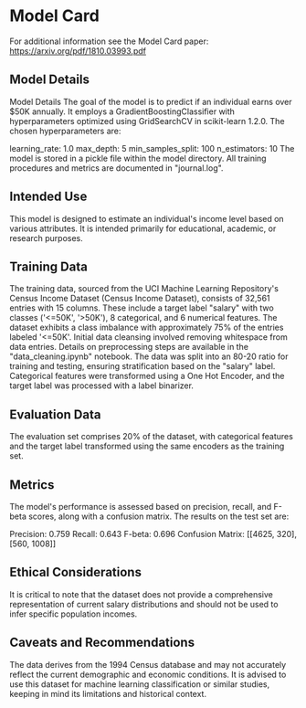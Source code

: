 # Model Card

For additional information see the Model Card paper: https://arxiv.org/pdf/1810.03993.pdf

## Model Details
Model Details
The goal of the model is to predict if an individual earns over $50K annually. It employs a GradientBoostingClassifier with hyperparameters optimized using GridSearchCV in scikit-learn 1.2.0. The chosen hyperparameters are:

learning_rate: 1.0
max_depth: 5
min_samples_split: 100
n_estimators: 10
The model is stored in a pickle file within the model directory. All training procedures and metrics are documented in "journal.log".


## Intended Use
This model is designed to estimate an individual's income level based on various attributes. It is intended primarily for educational, academic, or research purposes.

## Training Data
The training data, sourced from the UCI Machine Learning Repository's Census Income Dataset (Census Income Dataset), consists of 32,561 entries with 15 columns. These include a target label "salary" with two classes ('<=50K', '>50K'), 8 categorical, and 6 numerical features. The dataset exhibits a class imbalance with approximately 75% of the entries labeled '<=50K'. Initial data cleansing involved removing whitespace from data entries. Details on preprocessing steps are available in the "data_cleaning.ipynb" notebook. The data was split into an 80-20 ratio for training and testing, ensuring stratification based on the "salary" label. Categorical features were transformed using a One Hot Encoder, and the target label was processed with a label binarizer.


## Evaluation Data
The evaluation set comprises 20% of the dataset, with categorical features and the target label transformed using the same encoders as the training set.

## Metrics
The model's performance is assessed based on precision, recall, and F-beta scores, along with a confusion matrix. The results on the test set are:

Precision: 0.759
Recall: 0.643
F-beta: 0.696
Confusion Matrix: [[4625, 320], [560, 1008]]

## Ethical Considerations
It is critical to note that the dataset does not provide a comprehensive representation of current salary distributions and should not be used to infer specific population incomes.

## Caveats and Recommendations

The data derives from the 1994 Census database and may not accurately reflect the current demographic and economic conditions. It is advised to use this dataset for machine learning classification or similar studies, keeping in mind its limitations and historical context.
